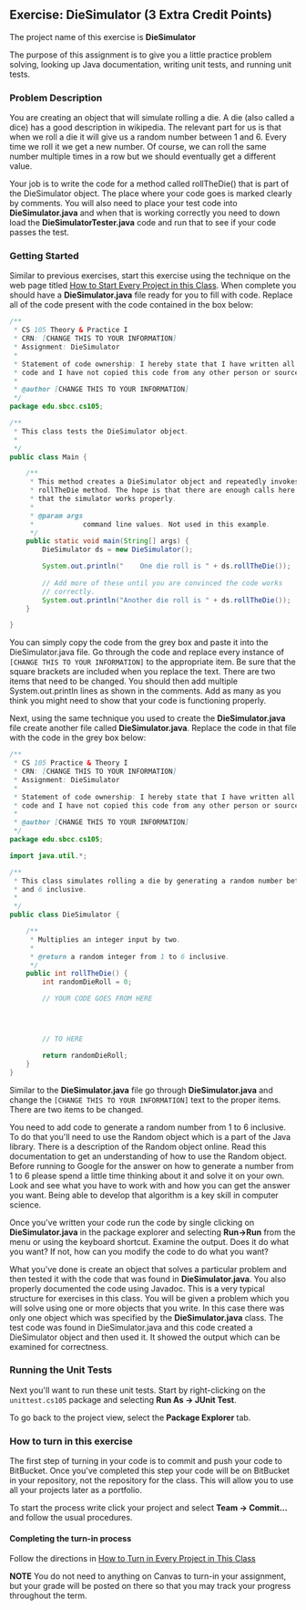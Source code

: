 ## Exercise: DieSimulator (3 Extra Credit Points)

The project name of this exercise is **DieSimulator** 

The purpose of this assignment is to give you a little practice problem solving, looking up Java documentation, writing unit tests, and running unit tests.

### Problem Description

You are creating an object that will simulate rolling a die. A die (also called a dice) has a good description in wikipedia. The relevant part for us is that when we roll a die it will give us a random number between 1 and 6. Every time we roll it we get a new number. Of course, we can roll the same number multiple times in a row but we should eventually get a different value.

Your job is to write the code for a method called rollTheDie() that is part of the DieSimulator object. The place where your code goes is marked clearly by comments. You will also need to place your test code into **DieSimulator.java** and when that is working correctly you need to down load the **DieSimulatorTester.java** code and run that to see if your code passes the test.

### Getting Started

Similar to previous exercises, start this exercise using the technique on the web page titled [How to Start Every Project in this Class](http://209.129.49.15:7990/projects/CS105/repos/allan.knight/browse/HowToStartEveryProject.md). When complete you should have a **DieSimulator.java** file ready for you to fill with code. Replace all of the code present with the code contained in the box below:

```java
/**
 * CS 105 Theory & Practice I
 * CRN: [CHANGE THIS TO YOUR INFORMATION]
 * Assignment: DieSimulator
 * 
 * Statement of code ownership: I hereby state that I have written all of this
 * code and I have not copied this code from any other person or source.
 * 
 * @author [CHANGE THIS TO YOUR INFORMATION]
 */
package edu.sbcc.cs105;

/**
 * This class tests the DieSimulator object.
 *
 */
public class Main {

    /**
     * This method creates a DieSimulator object and repeatedly invokes its
     * rollTheDie method. The hope is that there are enough calls here to show
     * that the simulator works properly.
     * 
     * @param args
     *            command line values. Not used in this example.
     */
    public static void main(String[] args) {
        DieSimulator ds = new DieSimulator();

        System.out.println("    One die roll is " + ds.rollTheDie());
        
        // Add more of these until you are convinced the code works
        // correctly.
        System.out.println("Another die roll is " + ds.rollTheDie());
    }

}
```

You can simply copy the code from the grey box and paste it into the DieSimulator.java file. Go through the code and replace every instance of `[CHANGE THIS TO YOUR INFORMATION]` to the appropriate item. Be sure that the square brackets are included when you replace the text. There are two items that need to be changed. You should then add multiple System.out.println lines as shown in the comments. Add as many as you think you might need to show that your code is functioning properly.

Next, using the same technique you used to create the **DieSimulator.java** file create another file called **DieSimulator.java**. Replace the code in that file with the code in the grey box below:

```java
/**
 * CS 105 Practice & Theory I
 * CRN: [CHANGE THIS TO YOUR INFORMATION]
 * Assignment: DieSimulator
 * 
 * Statement of code ownership: I hereby state that I have written all of this
 * code and I have not copied this code from any other person or source.
 * 
 * @author [CHANGE THIS TO YOUR INFORMATION]
 */
package edu.sbcc.cs105;

import java.util.*;

/**
 * This class simulates rolling a die by generating a random number between 1
 * and 6 inclusive.
 *
 */
public class DieSimulator {

    /**
     * Multiplies an integer input by two.
     * 
     * @return a random integer from 1 to 6 inclusive.
     */
    public int rollTheDie() {
        int randomDieRoll = 0;

        // YOUR CODE GOES FROM HERE




        // TO HERE

        return randomDieRoll;
    }
}
```

Similar to the **DieSimulator.java** file go through **DieSimulator.java** and change the `[CHANGE THIS TO YOUR INFORMATION]` text to the proper items. There are two items to be changed.

You need to add code to generate a random number from 1 to 6 inclusive. To do that you'll need to use the Random object which is a part of the Java library. There is a description of the Random object online. Read this documentation to get an understanding of how to use the Random object. Before running to Google for the answer on how to generate a number from 1 to 6 please spend a little time thinking about it and solve it on your own. Look and see what you have to work with and how you can get the answer you want. Being able to develop that algorithm is a key skill in computer science.

Once you've written your code run the code by single clicking on **DieSimulator.java** in the package explorer and selecting **Run->Run** from the menu or using the keyboard shortcut. Examine the output. Does it do what you want? If not, how can you modify the code to do what you want?

What you've done is create an object that solves a particular problem and then tested it with the code that was found in **DieSimulator.java**. You also properly documented the code using Javadoc. This is a very typical structure for exercises in this class. You will be given a problem which you will solve using one or more objects that you write. In this case there was only one object which was specified by the **DieSimulator.java** class. The test code was found in DieSimulator.java and this code created a DieSimulator object and then used it. It showed the output which can be examined for correctness.

### Running the Unit Tests

Next you'll want to run these unit tests. Start by right-clicking on the `unittest.cs105` package and selecting **Run As -> JUnit Test**. 

To go back to the project view, select the **Package Explorer** tab.

### How to turn in this exercise

The first step of turning in your code is to commit and push your code to BitBucket. Once you've completed this step your code will be on BitBucket in your repository, not the repository for the class. This will allow you to use all your projects later as a portfolio.

To start the process write click your project and select **Team -> Commit...** and follow the usual procedures.

#### Completing the turn-in process

Follow the directions in [How to Turn in Every Project in This Class](http://209.129.49.15:7990/projects/CS105/repos/allan.knight/browse/HowToTurnInEveryProjectInThisClass.md)

**NOTE** You do not need to anything on Canvas to turn-in your assignment, but your grade will be posted on there so that you may track your progress throughout the term.

